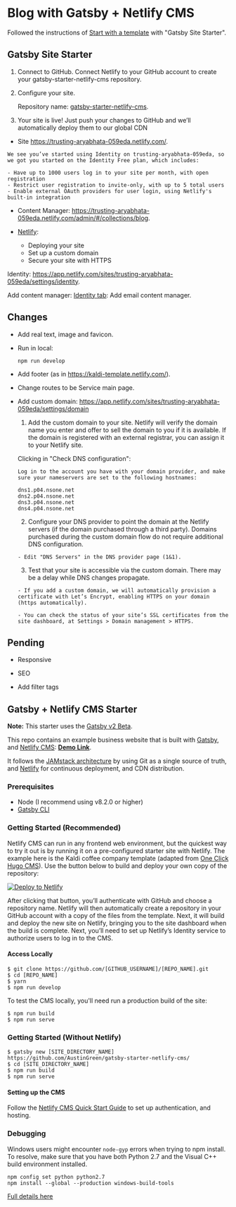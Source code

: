 # Blog with Gatsby + Netlify CMS

Followed the instructions of [Start with a template](https://www.netlifycms.org/docs/start-with-a-template/) with "Gatsby Site Starter".

## Gatsby Site Starter

1. Connect to GitHub.
Connect Netlify to your GitHub account to create your gatsby-starter-netlify-cms repository.

2. Configure your site. 

    Repository name: [gatsby-starter-netlify-cms](https://github.com/cristinafsanz/gatsby-starter-netlify-cms).

3. Your site is live!
Just push your changes to GitHub and we’ll automatically deploy them to our global CDN

  - Site https://trusting-aryabhata-059eda.netlify.com/.

  ```
  We see you’ve started using Identity on trusting-aryabhata-059eda, so we got you started on the Identity Free plan, which includes:

  - Have up to 1000 users log in to your site per month, with open registration
  - Restrict user registration to invite-only, with up to 5 total users
  - Enable external OAuth providers for user login, using Netlify's built-in integration
  ```

- Content Manager:
https://trusting-aryabhata-059eda.netlify.com/admin/#/collections/blog.

- [Netlify](https://app.netlify.com/):

  - Deploying your site
  - Set up a custom domain
  - Secure your site with HTTPS

Identity:
https://app.netlify.com/sites/trusting-aryabhata-059eda/settings/identity.

  Add content manager: [Identity tab](https://app.netlify.com/sites/trusting-aryabhata-059eda/identity): Add email content manager.

## Changes

- Add real text, image and favicon.

- Run in local:

  ```
  npm run develop
  ```

- Add footer (as in https://kaldi-template.netlify.com/).

- Change routes to be Service main page.

- Add custom domain: https://app.netlify.com/sites/trusting-aryabhata-059eda/settings/domain

  1. Add the custom domain to your site. Netlify will verify the domain name you enter and offer to sell the domain to you if it is available. If the domain is registered with an external registrar, you can assign it to your Netlify site.

    Clicking in "Check DNS configuration":

    ```
    Log in to the account you have with your domain provider, and make sure your nameservers are set to the following hostnames:

    dns1.p04.nsone.net
    dns2.p04.nsone.net
    dns3.p04.nsone.net
    dns4.p04.nsone.net

    ```
  2. Configure your DNS provider to point the domain at the Netlify servers (if the domain purchased through a third party). Domains purchased during the custom domain flow do not require additional DNS configuration.

    ```
    - Edit "DNS Servers" in the DNS provider page (1&1).
    ```

  3. Test that your site is accessible via the custom domain. There may be a delay while DNS changes propagate.

    ```
    - If you add a custom domain, we will automatically provision a certificate with Let’s Encrypt, enabling HTTPS on your domain (https automatically).

    - You can check the status of your site’s SSL certificates from the site dashboard, at Settings > Domain management > HTTPS.
    ```

## Pending

- Responsive

- SEO

- Add filter tags

## Gatsby + Netlify CMS Starter

**Note:** This starter uses the [Gatsby v2 Beta](https://www.gatsbyjs.org/blog/2018-06-16-announcing-gatsby-v2-beta-launch/).

This repo contains an example business website that is built with [Gatsby](https://www.gatsbyjs.org/), and [Netlify CMS](https://www.netlifycms.org): **[Demo Link](https://gatsby-netlify-cms.netlify.com/)**.

It follows the [JAMstack architecture](https://jamstack.org) by using Git as a single source of truth, and [Netlify](https://www.netlify.com) for continuous deployment, and CDN distribution.

### Prerequisites

- Node (I recommend using v8.2.0 or higher)
- [Gatsby CLI](https://www.gatsbyjs.org/docs/)

### Getting Started (Recommended)

Netlify CMS can run in any frontend web environment, but the quickest way to try it out is by running it on a pre-configured starter site with Netlify. The example here is the Kaldi coffee company template (adapted from [One Click Hugo CMS](https://github.com/netlify-templates/one-click-hugo-cms)). Use the button below to build and deploy your own copy of the repository:

<a href="https://app.netlify.com/start/deploy?repository=https://github.com/AustinGreen/gatsby-starter-netlify-cms&amp;stack=cms"><img src="https://www.netlify.com/img/deploy/button.svg" alt="Deploy to Netlify"></a>

After clicking that button, you’ll authenticate with GitHub and choose a repository name. Netlify will then automatically create a repository in your GitHub account with a copy of the files from the template. Next, it will build and deploy the new site on Netlify, bringing you to the site dashboard when the build is complete. Next, you’ll need to set up Netlify’s Identity service to authorize users to log in to the CMS.

#### Access Locally
```
$ git clone https://github.com/[GITHUB_USERNAME]/[REPO_NAME].git
$ cd [REPO_NAME]
$ yarn
$ npm run develop
```
To test the CMS locally, you'll need run a production build of the site:
```
$ npm run build
$ npm run serve
```

### Getting Started (Without Netlify)
```
$ gatsby new [SITE_DIRECTORY_NAME] https://github.com/AustinGreen/gatsby-starter-netlify-cms/
$ cd [SITE_DIRECTORY_NAME]
$ npm run build
$ npm run serve
```

#### Setting up the CMS
Follow the [Netlify CMS Quick Start Guide](https://www.netlifycms.org/docs/quick-start/#authentication) to set up authentication, and hosting.

### Debugging
Windows users might encounter ```node-gyp``` errors when trying to npm install.
To resolve, make sure that you have both Python 2.7 and the Visual C++ build environment installed.
```
npm config set python python2.7
npm install --global --production windows-build-tools
```

[Full details here](https://www.npmjs.com/package/node-gyp 'NPM node-gyp page')
